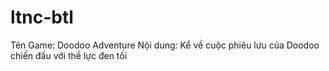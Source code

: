 # ltnc-btl
Tên Game: Doodoo Adventure 
Nội dung: Kể về cuộc phiêu lưu của Doodoo chiến đấu với thế lực đen tối
